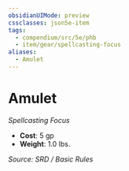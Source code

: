 ```yaml
---
obsidianUIMode: preview
cssclasses: json5e-item
tags:
  - compendium/src/5e/phb
  - item/gear/spellcasting-focus
aliases:
  - Amulet
---
```

# Amulet
*Spellcasting Focus*  

- **Cost**: 5 gp
- **Weight**: 1.0 lbs.

*Source: SRD / Basic Rules*
